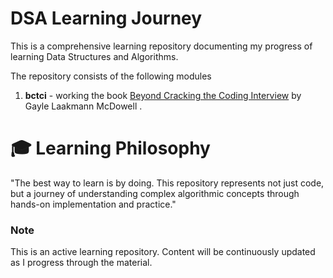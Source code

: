 # DSA Learning Journey

This is a comprehensive learning repository documenting my progress of learning Data Structures and Algorithms.

The repository consists of the following modules

1. **bctci** - working the book [Beyond Cracking the Coding Interview](https://www.beyondctci.com/) by Gayle Laakmann
   McDowell .

# 🎓 Learning Philosophy

"The best way to learn is by doing. This repository represents not just code, but a journey of understanding complex
algorithmic concepts through hands-on implementation and practice."

### Note

This is an active learning repository. Content will be continuously updated as I progress through the material.